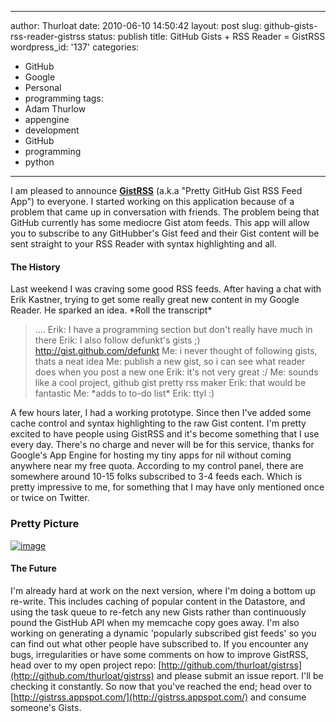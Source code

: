 --------------------------------------------------------------------------------
author: Thurloat
date: 2010-06-10 14:50:42
layout: post
slug: github-gists-rss-reader-gistrss
status: publish
title: GitHub Gists + RSS Reader = GistRSS
wordpress_id: '137'
categories:
- GitHub
- Google
- Personal
- programming
tags:
- Adam Thurlow
- appengine
- development
- GitHub
- programming
- python
--------------------------------------------------------------------------------

I am pleased to announce **[GistRSS](http://gistrss.appspot.com/)**
(a.k.a "Pretty GitHub Gist RSS Feed App") to everyone. I started working
on this application because of a problem that came up in conversation
with friends. The problem being that GitHub currently has some mediocre
Gist atom feeds. This app will allow you to subscribe to any GitHubber's
Gist feed and their Gist content will be sent straight to your RSS
Reader with syntax highlighting and all.

#### The History

Last weekend I was craving some good RSS feeds. After having a chat with
Erik Kastner, trying to get some really great new content in my Google
Reader. He sparked an idea. \*Roll the transcript\*

> .... Erik: I have a programming section but don't really have much in
> there Erik: I also follow defunkt's gists ;)
> http://gist.github.com/defunkt Me: i never thought of following gists,
> thats a neat idea Me: publish a new gist, so i can see what reader
> does when you post a new one Erik: it's not very great :/ Me: sounds
> like a cool project, github gist pretty rss maker Erik: that would be
> fantastic Me: \*adds to to-do list\* Erik: ttyl :)

A few hours later, I had a working prototype. Since then I've added some
cache control and syntax highlighting to the raw Gist content. I'm
pretty excited to have people using GistRSS and it's become something
that I use every day. There's no charge and never will be for this
service, thanks for Google's App Engine for hosting my tiny apps for nil
without coming anywhere near my free quota. According to my control
panel, there are somewhere around 10-15 folks subscribed to 3-4 feeds
each. Which is pretty impressive to me, for something that I may have
only mentioned once or twice on Twitter.

### Pretty Picture

[![image](http://img.skitch.com/20100610-nhdugxi6tcp4fjmwbk3jt97tt5.png "GistRSS in Google Reader")](http://gistrss.appspot.com)

#### The Future

I'm already hard at work on the next version, where I'm doing a bottom
up re-write. This includes caching of popular content in the Datastore,
and using the task queue to re-fetch any new Gists rather than
continuously pound the GistHub API when my memcache copy goes away. I'm
also working on generating a dynamic 'popularly subscribed gist feeds'
so you can find out what other people have subscribed to. If you
encounter any bugs, irregularities or have some comments on how to
improve GistRSS, head over to my open project repo:
[http://github.com/thurloat/gistrss](http://github.com/thurloat/gistrss)
and please submit an issue report. I'll be checking it constantly. So
now that you've reached the end; head over to
[http://gistrss.appspot.com/](http://gistrss.appspot.com/) and consume
someone's Gists.
